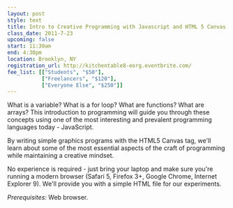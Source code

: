 ```yaml
---
layout: post
style: text
title: Intro to Creative Programming with Javascript and HTML 5 Canvas
class_date: 2011-7-23
upcoming: false
start: 11:30am
end: 4:30pm
location: Brooklyn, NY
registration_url: http://kitchentable8-eorg.eventbrite.com/
fee_list: [["Students", "$50"],
           ["Freelancers", "$120"],
           ["Everyone Else", "$250"]]
---
```


What is a variable? What is a for loop? What are functions? What are arrays? This introduction to programming will guide you through these concepts using one of the most interesting and prevalent programming languages today - JavaScript.

By writing simple graphics programs with the HTML5 Canvas tag, we'll learn about some of the most essential aspects of the craft of programming while maintaining a creative mindset.

No experience is required - just bring your laptop and make sure you're running a modern browser (Safari 5, Firefox 3+, Google Chrome, Internet Explorer 9). We'll provide you with a simple HTML file for our experiments.

*Prerequisites:* Web browser.
